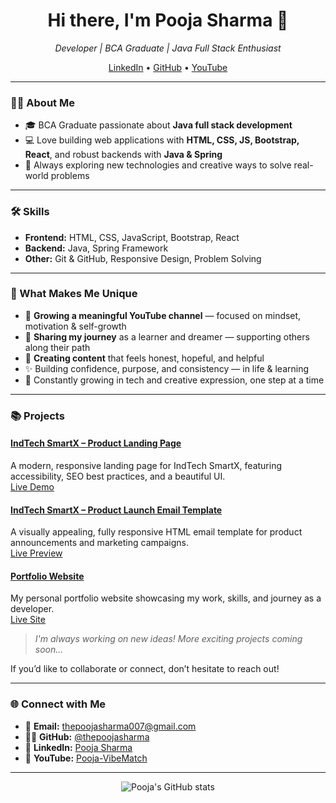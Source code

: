 <h1 align="center">Hi there, I'm Pooja Sharma 👋</h1>
<p align="center">
  <em>Developer | BCA Graduate | Java Full Stack Enthusiast</em>
</p>
<p align="center">
  <a href="https://www.linkedin.com/in/the-pooja-sharma/">LinkedIn</a> •
  <a href="https://github.com/thepoojasharma">GitHub</a> •
  <a href="https://www.youtube.com/@Pooja-VibeMatch">YouTube</a>
</p>

---

### 👩‍💻 About Me

- 🎓 BCA Graduate passionate about **Java full stack development**
- 💻 Love building web applications with **HTML, CSS, JS, Bootstrap, React**, and robust backends with **Java & Spring**
- 🚀 Always exploring new technologies and creative ways to solve real-world problems

---

### 🛠️ Skills

- **Frontend:** HTML, CSS, JavaScript, Bootstrap, React
- **Backend:** Java, Spring Framework
- **Other:** Git & GitHub, Responsive Design, Problem Solving

---

### 🌟 What Makes Me Unique

- 🌱 **Growing a meaningful YouTube channel** — focused on mindset, motivation & self-growth
- 🎯 **Sharing my journey** as a learner and dreamer — supporting others along their path
- 💛 **Creating content** that feels honest, hopeful, and helpful
- ✨ Building confidence, purpose, and consistency — in life & learning
- 🧠 Constantly growing in tech and creative expression, one step at a time

---

### 📚 Projects

#### [IndTech SmartX – Product Landing Page](https://github.com/thepoojasharma/indtech-smartx)
A modern, responsive landing page for IndTech SmartX, featuring accessibility, SEO best practices, and a beautiful UI.  
[Live Demo](https://thepoojasharma.github.io/indtech-smartx/)

#### [IndTech SmartX – Product Launch Email Template](https://github.com/thepoojasharma/email-template)
A visually appealing, fully responsive HTML email template for product announcements and marketing campaigns.  
[Live Preview](https://thepoojasharma.github.io/email-template/)

#### [Portfolio Website](https://github.com/thepoojasharma/portfolio)
My personal portfolio website showcasing my work, skills, and journey as a developer.  
[Live Site](https://thepoojasharma.github.io/portfolio/)

> _I'm always working on new ideas! More exciting projects coming soon..._

If you’d like to collaborate or connect, don’t hesitate to reach out!

---

### 🌐 Connect with Me

- 📧 **Email:** [thepoojasharma007@gmail.com](mailto:thepoojasharma007@gmail.com)  
- 🧑‍💻 **GitHub:** [@thepoojasharma](https://github.com/thepoojasharma)  
- 💼 **LinkedIn:** [Pooja Sharma](https://www.linkedin.com/in/the-pooja-sharma/)  
- 🎥 **YouTube:** [Pooja-VibeMatch](https://www.youtube.com/@Pooja-VibeMatch)

---

<p align="center">
  <img src="https://github-readme-stats.vercel.app/api?username=thepoojasharma&show_icons=true&theme=radical" alt="Pooja's GitHub stats"/>
</p>
